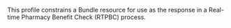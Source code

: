 This profile constrains a Bundle resource for use as the response in a Real-time Pharmacy Benefit Check (RTPBC) process.

<br><br>